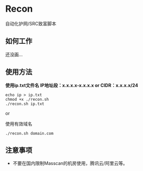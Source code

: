 # Recon

自动化护网/SRC致富脚本

## 如何工作

还没画...

## 使用方法

**使用ip.txt文件名
IP地址段：x.x.x.x-x.x.x.x
or
CIDR：x.x.x.x/24**

```
echo ip > ip.txt
chmod +x ./recon.sh
./recon.sh ip.txt
```

or

使用有效域名
```
./recon.sh domain.com
```

## 注意事项
- 不要在国内限制Masscan的机房使用，腾讯云/阿里云等。
